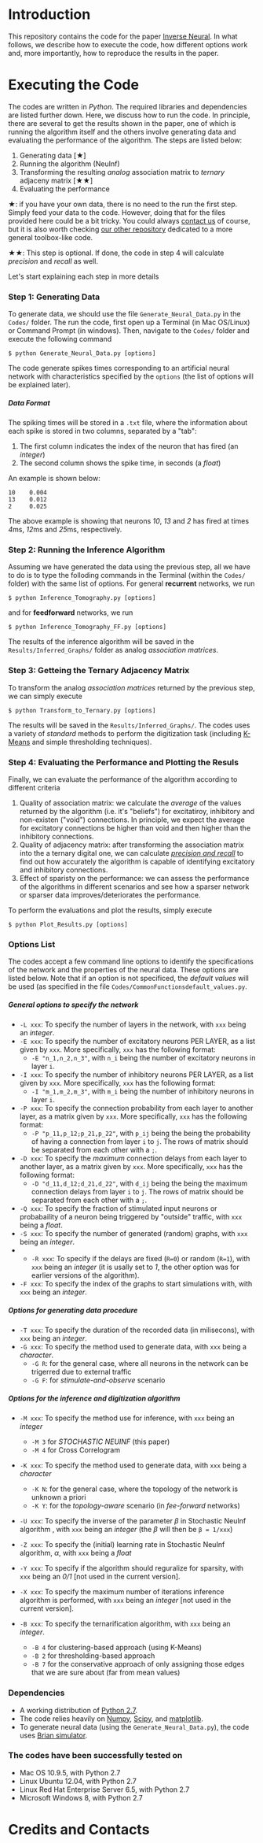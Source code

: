 Introduction
===================
This repository contains the code for the paper [Inverse Neural](http://rr.epfl.ch/paper/KSV2015). In what follows, we describe how to execute the code, how different options work and, more importantly, how to reproduce the results in the paper.

Executing the Code
===================
The codes are written in *Python*. The required libraries and dependencies are listed further down. Here, we discuss how to run the code. In principle, there are several to get the results shown in the paper, one of which is running the algorithm itself and the others involve generating data and evaluating the performance of the algorithm. The steps are listed below:

1. Generating data [★]
2. Running the algorithm (NeuInf)
3. Transforming the resulting *analog* association matrix to *ternary* adjaceny matrix [★★]
4. Evaluating the performance

★: if you have your own data, there is no need to the run the first step. Simply feed your data to the code. However, doing that for the files provided here could be a bit tricky. You could always [contact us](saloot@gmail.com) of course, but it is also worth checking [our other repository](https://github.com/saloot/NeuralNetworkTomography/tree/master/Network%20Tomography%20Toolbox) dedicated to a more general toolbox-like code. 

★★: This step is optional. If done, the code in step 4 will calculate *precision* and *recall* as well.

Let's start explaining each step in more details
### Step 1: **Generating Data**
To generate data, we should use the file `Generate_Neural_Data.py` in the `Codes/` folder. The run the code, first open up a Terminal (in Mac OS/Linux) or Command Prompt (in windows). Then, navigate to the `Codes/` folder and execute the following command

    $ python Generate_Neural_Data.py [options] 

The code generate spikes times corresponding to an artificial neural network with characteristics specified by the `options` (the list of options will be explained later). 

##### Data Format
The spiking times will be stored in a `.txt` file, where the information about each spike is stored in two columns, separated by a "tab":

1. The first column indicates the index of the neuron that has fired (an *integer*)
2. The second column shows the spike time, in seconds (a *float*)

An example is shown below:

    10    0.004
    13    0.012
    2     0.025

The above example is showing that neurons *10*, *13* and *2* has fired at times *4*ms, *12*ms and *25*ms, respectively.

### Step 2: Running the Inference Algorithm
Assuming we have generated the data using the previous step, all we have to do is to type the folloding commands in the Terminal (within the `Codes/` folder) with the same list of options. For general **recurrent** networks, we run

    $ python Inference_Tomography.py [options] 
    
and for **feedforward** networks, we run

    $ python Inference_Tomography_FF.py [options] 

The results of the inference algorithm will be saved in the `Results/Inferred_Graphs/` folder as analog *association matrices*.

### Step 3: Getteing the Ternary Adjacency Matrix
To transform the analog *association matrices* returned by the previous step, we can simply execute
    
    $ python Transform_to_Ternary.py [options] 

The results will be saved in the `Results/Inferred_Graphs/`. The codes uses a variety of *standard* methods to perform the digitization task (including [K-Means](https://en.wikipedia.org/wiki/K-means_clustering) and simple thresholding techniques).

### Step 4: Evaluating the Performance and Plotting the Resuls
Finally, we can evaluate the performance of the algorithm according to different criteria
1. Quality of association matrix: we calculate the *average* of the values returned by the algorithm (i.e. it's "beliefs") for excitatiroy, inhibitory and non-existen ("void") connections. In principle, we expect the average for excitatory connections be higher than void and then higher than the inhibitory connections.
2. Quality of adjacency matrix: after transforming the association matrix into the a ternary digital one, we can calculate *[precision and recall](https://en.wikipedia.org/wiki/Precision_and_recall)* to find out how accurately the algorithm is capable of identifying excitatory and inhibitory connections.
3. Effect of sparisty on the performance: we can assess the performance of the algorithms in different scenarios and see how a sparser network or sparser data improves/deteriorates the performance.

To perform the evaluations and plot the results, simply execute

    $ python Plot_Results.py [options] 

### Options List
The codes accept a few command line options to identify the specifications of the network and the properties of the neural data. These options are listed below. Note that if an option is not specificed, the *default values* will be used (as specified in the file `Codes/CommonFunctionsdefault_values.py`.

##### General options to specify the network
* `-L xxx`: To specify the number of layers in the network, with `xxx` being an *integer*.
* `-E xxx`: To specify the number of excitatory neurons PER LAYER, as a list given by `xxx`. More specifically, `xxx` has the following format:
  * `-E "n_1,n_2,n_3"`, with `n_i` being the number of excitatory neurons in layer `i`.
* `-I xxx`: To specify the number of inhibitory neurons PER LAYER, as a list given by `xxx`. More specifically, `xxx` has the following format:
  * `-I "m_1,m_2,m_3"`, with `m_i` being the number of inhibitory neurons in layer `i`.
* `-P xxx`: To specify the connection probability from each layer to another layer, as a matrix given by `xxx`. More specifically, `xxx` has the following format:
  * `-P "p_11,p_12;p_21,p_22"`, with `p_ij` being the being the probability of having a connection from layer `i` to `j`. The rows of matrix should be separated from each other with a `;`.
* `-D xxx`: To specify the *maximum* connection delays from each layer to another layer, as a matrix given by `xxx`. More specifically, `xxx` has the following format:
  * `-D "d_11,d_12;d_21,d_22"`, with `d_ij` being the being the maximum connection delays from layer `i` to `j`. The rows of matrix should be separated from each other with a `;`.
* `-Q xxx`: To specify the fraction of stimulated input neurons or probabaility of a neuron being triggered by "outside" traffic, with `xxx` being a *float*.
* `-S xxx`: To specify the number of generated (random) graphs, with `xxx` being an *integer*.
* * `-R xxx`: To specify if the delays are fixed (`R=0`) or random (`R=1`), with `xxx` being an *integer* (it is usally set to *1*, the other option was for earlier versions of the algorithm).
* `-F xxx`: To specify the index of the graphs to start simulations with, with `xxx` being an *integer*.


##### Options for generating data procedure
* `-T xxx`: To specify the duration of the recorded data (in milisecons), with `xxx` being an *integer*.
* `-G xxx`: To specify the method used to generate data, with `xxx` being a *character*.
  * `-G R`: for the general case, where all neurons in the network can be trigerred due to external traffic  
  * `-G F`: for *stimulate-and-observe* scenario
  
##### Options for the inference and digitization algorithm
* `-M xxx`: To specify the method use for inference, with `xxx` being an *integer*
  * `-M 3` for *STOCHASTIC NEUINF* (this paper)
  * `-M 4` for Cross Correlogram
* `-K xxx`: To specify the method used to generate data, with `xxx` being a *character*
  * `-K N`: for the general case, where the topology of the network is unknown a priori
  * `-K Y`: for the *topology-aware* scenario (in *fee-forward* networks)
* `-U xxx`: To specify the inverse of the parameter *β* in Stochastic NeuInf algorithm , with `xxx` being an *integer* (the *β* will then be `β = 1/xxx`)
* `-Z xxx`: To specify the (initial) learning rate in Stochastic NeuInf algorithm, *α*, with `xxx` being a *float* 
* `-Y xxx`: To specify if the algorithm should reguralize for sparsity, with `xxx` being an *0/1* [not used in the current version].
* `-X xxx`: To specify the maximum number of iterations inference algorithm is performed, with `xxx` being an *integer* [not used in the current version].
  
* `-B xxx`: To specify the ternarification algorithm, with `xxx` being an *integer*.
  * `-B 4` for clustering-based approach (using K-Means)
  * `-B 2` for thresholding-based approach
  * `-B 7` for the conservative approach of only assigning those edges that we are sure about (far from mean values)




### Dependencies
* A working distribution of [Python 2.7](https://www.python.org/downloads/).
* The code relies heavily on [Numpy](http://www.numpy.org/),
  [Scipy](http://www.scipy.org/), and [matplotlib](http://matplotlib.org).
* To generate neural data (using the `Generate_Neural_Data.py`), the code uses [Brian simulator](http://briansimulator.org/).


### The codes have been successfully tested on
* Mac OS 10.9.5, with Python 2.7
* Linux Ubuntu 12.04, with Python 2.7
* Linux Red Hat Enterprise Server 6.5, with Python 2.7
* Microsoft Windows 8, with Python 2.7

Credits and Contacts
===================
